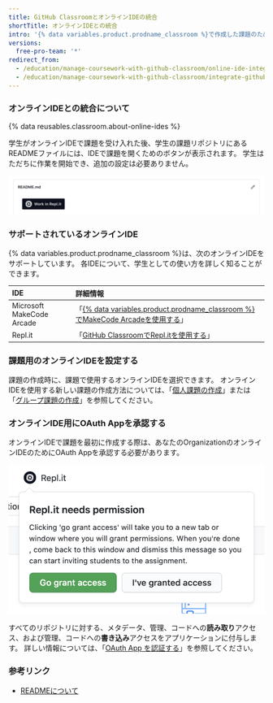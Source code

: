 ```yaml
---
title: GitHub ClassroomとオンラインIDEの統合
shortTitle: オンラインIDEとの統合
intro: '{% data variables.product.prodname_classroom %}で作成した課題のために、サポートされているオンライン統合開発環境 (IDE) を事前に設定できます。'
versions:
  free-pro-team: '*'
redirect_from:
  - /education/manage-coursework-with-github-classroom/online-ide-integrations
  - /education/manage-coursework-with-github-classroom/integrate-github-classroom-with-an-online-ide
---
```


### オンラインIDEとの統合について

{% data reusables.classroom.about-online-ides %}

学生がオンラインIDEで課題を受け入れた後、学生の課題リポジトリにあるREADMEファイルには、IDEで課題を開くためのボタンが表示されます。 学生はただちに作業を開始でき、追加の設定は必要ありません。

![課題リポジトリのREADME.mdにあるオンラインIDEのボタン](/assets/images/help/classroom/assignment-repository-ide-button-in-readme.png)

### サポートされているオンラインIDE

{% data variables.product.prodname_classroom %}は、次のオンラインIDEをサポートしています。 各IDEについて、学生としての使い方を詳しく知ることができます。

| IDE                       | 詳細情報                                                                                                                                                                           |
|:------------------------- |:------------------------------------------------------------------------------------------------------------------------------------------------------------------------------ |
| Microsoft MakeCode Arcade | 「[{% data variables.product.prodname_classroom %}でMakeCode Arcadeを使用する](/education/manage-coursework-with-github-classroom/about-using-makecode-arcade-with-github-classroom)」 |
| Repl.it                   | 「[GitHub ClassroomでRepl.itを使用する](/education/manage-coursework-with-github-classroom/about-using-replit-with-github-classroom)」                                                 |

### 課題用のオンラインIDEを設定する

課題の作成時に、課題で使用するオンラインIDEを選択できます。 オンラインIDEを使用する新しい課題の作成方法については、「[個人課題の作成](/education/manage-coursework-with-github-classroom/create-an-individual-assignment)」または「[グループ課題の作成](/education/manage-coursework-with-github-classroom/create-a-group-assignment)」を参照してください。

### オンラインIDE用にOAuth Appを承認する

オンラインIDEで課題を最初に作成する際は、あなたのOrganizationのオンラインIDEのためにOAuth Appを承認する必要があります。

![オンラインIDEに対してOAuth Appを承認するための、ポップオーバーにある [Go grant access] ボタン](/assets/images/help/classroom/assignment-ide-go-grant-access-button.png)

すべてのリポジトリに対する、メタデータ、管理、コードへの**読み取り**アクセス、および管理、コードへの**書き込み**アクセスをアプリケーションに付与します。 詳しい情報については、「[OAuth App を認証する](/github/authenticating-to-github/authorizing-oauth-apps)」を参照してください。

### 参考リンク

- [READMEについて](/github/creating-cloning-and-archiving-repositories/about-readmes)
